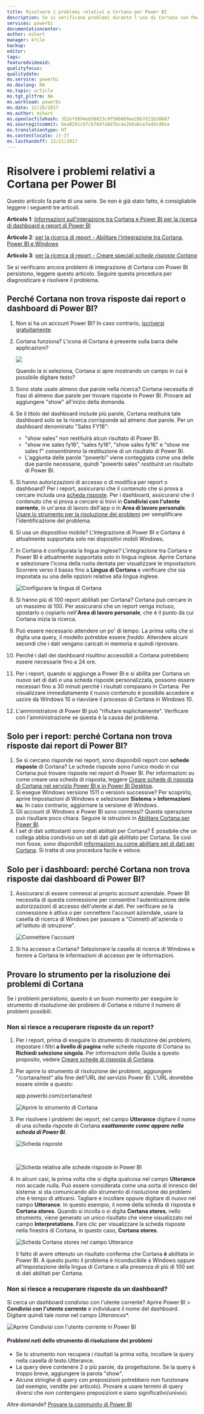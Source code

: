 ```yaml
---
title: Risolvere i problemi relativi a Cortana per Power BI
description: Se si verificano problemi durante l'uso di Cortana con Power BI, provare a seguire questi suggerimenti.
services: powerbi
documentationcenter: 
author: mihart
manager: kfile
backup: 
editor: 
tags: 
featuredvideoid: 
qualityfocus: 
qualitydate: 
ms.service: powerbi
ms.devlang: NA
ms.topic: article
ms.tgt_pltfrm: NA
ms.workload: powerbi
ms.date: 12/20/2017
ms.author: mihart
ms.openlocfilehash: 352efd894eb58823c9f506089ee28b7d11b30687
ms.sourcegitcommit: 6ea8291cbfcb7847a8d7bc4e2b6abce7eddcd0ea
ms.translationtype: HT
ms.contentlocale: it-IT
ms.lasthandoff: 12/21/2017
---
```

# <a name="troubleshoot-cortana-for-power-bi"></a>Risolvere i problemi relativi a Cortana per Power BI
Questo articolo fa parte di una serie. Se non è già stato fatto, è consigliabile leggere i seguenti tre articoli.

**Articolo 1**: [Informazioni sull'interazione tra Cortana e Power BI per la ricerca di dashboard e report di Power BI](service-cortana-intro.md)

**Articolo 2**: [per la ricerca di report - Abilitare l'integrazione tra Cortana, Power BI e Windows](service-cortana-enable.md)

**Articolo 3**: [per la ricerca di report - Creare speciali *schede risposte Cortana*](service-cortana-answer-cards.md)

Se si verificano ancora problemi di integrazione di Cortana con Power BI persistono, leggere questo articolo. Seguire questa procedura per diagnosticare e risolvere il problema.

## <a name="why-doesnt-cortana-find-answers-from-my-power-bi-reports-or-dashboards"></a>Perché Cortana non trova risposte dai report o dashboard di Power BI?
1. Non si ha un account Power BI?  In caso contrario, [iscriversi gratuitamente](service-self-service-signup-for-power-bi.md).
2. Cortana funziona?  L'icona di Cortana è presente sulla barra delle applicazioni?

    ![](media/service-cortana-troubleshoot/power-bi-cortana-icon.png)

    Quando la si seleziona, Cortana si apre mostrando un campo in cui è possibile digitare testo?
3. Sono state usate almeno due parole nella ricerca? Cortana necessita di frasi di almeno due parole per trovare risposte in Power BI. Provare ad aggiungere "show" all'inizio della domanda.
4. Se il titolo del dashboard include più parole, Cortana restituirà tale dashboard solo se la ricerca corrisponde ad almeno due parole. Per un dashboard denominato "Sales FY16":

   * "show sales" *non* restituirà alcun risultato di Power BI.   
   * "show me sales fy16", "sales fy16", "show sales fy16" e "show me sales f" *consentiranno* la restituzione di un risultato di Power BI.    
   * L'aggiunta delle parole "powerbi" viene conteggiata come una delle due parole necessarie, quindi "powerbi sales" *restituirà* un risultato di Power BI.
5. Si hanno autorizzazioni di accesso o di modifica per report o dashboard? Per i report, assicurarsi che il contenuto che si prova a cercare includa una [scheda risposte](service-cortana-answer-cards.md).  Per i dashboard, assicurarsi che il contenuto che si prova a cercare si trovi in **Condivisi con l'utente corrente**, in un'area di lavoro dell'app o in **Area di lavoro personale**. [Usare lo strumento per la risoluzione dei problemi](#try-the-cortana-troubleshooting-tool) per semplificare l'identificazione del problema.
6. Si usa un dispositivo mobile?  L'integrazione di Power BI e Cortana è attualmente supportata solo nei dispositivi mobili Windows.
7. In Cortana è configurata la lingua inglese?  L'integrazione tra Cortana e Power BI è attualmente supportata solo in lingua inglese. Aprire Cortana e selezionare l'icona della ruota dentata per visualizzare le impostazioni. Scorrere verso il basso fino a **Lingua di Cortana** e verificare che sia impostata su una delle opzioni relative alla lingua inglese.

   ![Configurare la lingua di Cortana](media/service-cortana-troubleshoot/power-bi-cortana-language.png)
8. Si hanno più di 100 report abilitati per Cortana?  Cortana può cercare in un massimo di 100.  Per assicurarsi che un report venga incluso, spostarlo o copiarlo nell'**Area di lavoro personale**, che è il punto da cui Cortana inizia la ricerca.
9. Può essere necessario attendere un po' di tempo. La prima volta che si digita una query, il modello potrebbe essere *freddo*. Attendere alcuni secondi che i dati vengano caricati in memoria e quindi riprovare.
10. Perché i dati dei dashboard risultino accessibili a Cortana potrebbero essere necessarie fino a 24 ore.    
11. Per i report, quando si aggiunge a Power BI e si abilita per Cortana un nuovo set di dati o una scheda risposte personalizzata, possono essere necessari fino a 30 minuti perché i risultati compaiano in Cortana. Per visualizzare immediatamente il nuovo contenuto è possibile accedere e uscire da Windows 10 o riavviare il processo di Cortana in Windows 10.  
12. L'amministratore di Power BI può "rifiutare esplicitamente". Verificare con l'amministrazione se questa è la causa del problema.

## <a name="reports-only-why-doesnt-cortana-find-answers-from-my-power-bi-reports"></a>Solo per i report: perché Cortana non trova risposte dai report di Power BI?
1. Se si cercano risponde nei report, sono disponibili report con **schede risposte** di Cortana? Le schede risposte sono l'unico modo in cui Cortana può trovare risposte nei report di Power BI.  Per informazioni su come creare una scheda di risposta, leggere [Creare schede di risposta di Cortana nel servizio Power BI e in Power BI Desktop](service-cortana-answer-cards.md).
2. Si esegue Windows versione 1511 o versioni successive?  Per scoprirlo, aprire Impostazioni di Windows e selezionare **Sistema > Informazioni su**. In caso contrario, aggiornare la versione di Windows.
3. Gli account di Windows e Power BI sono connessi? Questa operazione può risultare poco chiara. Seguire le istruzioni in [Abilitare Cortana per Power BI](service-cortana-enable.md#add-your-power-bi-credentials-to-windows).
4. I set di dati sottostanti sono stati abilitati per Cortana? È possibile che un collega abbia condiviso un set di dati già abilitato per Cortana. Se così non fosse, sono disponibili [informazioni su come abilitare set di dati per Cortana](service-cortana-enable.md). Si tratta di una procedura facile e veloce.

## <a name="dashboards-only-why-doesnt-cortana-find-answers-from-my-power-bi-dashboards"></a>Solo per i dashboard: perché Cortana non trova risposte dai dashboard di Power BI?
1. Assicurarsi di essere connessi al proprio account aziendale. Power BI necessita di questa connessione per consentire l'autenticazione delle autorizzazioni di accesso dell'utente ai dati. Per verificare se la connessione è attiva o per connettere l'account aziendale, usare la casella di ricerca di Windows per passare a "Connetti all'azienda o all'istituto di istruzione".  

    ![Connettere l'account](media/service-cortana-troubleshoot/power-bi-cortana-connect.png)
2. Si ha accesso a Cortana? Selezionare la casella di ricerca di Windows e fornire a Cortana le informazioni di accesso per le informazioni.

## <a name="try-the-cortana-troubleshooting-tool"></a>Provare lo strumento per la risoluzione dei problemi di Cortana
Se i problemi persistono,  questo è un buon momento per eseguire lo strumento di risoluzione dei problemi di Cortana e ridurre il numero di problemi possibili.

### <a name="having-trouble-retrieving-answers-from-a-report"></a>Non si riesce a recuperare risposte da un report?
1. Per i report, prima di eseguire lo strumento di risoluzione dei problemi, impostare i filtri **a livello di pagina** nelle schede risposte di Cortana su **Richiedi selezione singola**. Per informazioni della Guida a questo proposito, vedere [Creare schede di risposta di Cortana](service-cortana-answer-cards.md).
2. Per aprire lo strumento di risoluzione dei problemi, aggiungere "/cortana/test" alla fine dell'URL del servizio Power BI. L'URL dovrebbe essere simile a questo:

   app.powerbi.com/cortana/test

   ![Aprire lo strumento di Cortana](media/service-cortana-troubleshoot/power-bi-cortana-tool2.png)
3. Per risolvere i problemi dei report, nel campo **Utterance** digitare il nome di una scheda risposte di Cortana ***esattamente come appare nella scheda di Power BI***.

   ![Scheda risposte](media/service-cortana-troubleshoot/power-bi-answer-card-new.png)

   </br>

   ![Scheda relativa alle schede risposte in Power BI](media/service-cortana-troubleshoot/power-bi-answer-card2.png)
4. In alcuni casi, la prima volta che si digita qualcosa nel campo **Utterance** non accade nulla. Può essere considerata come una sorta di innesco del sistema: si sta comunicando allo strumento di risoluzione dei problemi che è tempo di attivarsi. Tagliare e incollare oppure digitare di nuovo nel campo **Utterance**. In questo esempio, il nome della scheda di risposta è **Cortana stores**. Quando si incolla o si digita **Cortana stores**, nello strumento, viene generato un unico risultato che viene visualizzato nel campo **Interpretations**. Fare clic per visualizzare la scheda risposte nella finestra di Cortana, in questo caso, **Cortana stores**.

   ![Scheda Cortana stores nel campo Utterance](media/service-cortana-troubleshoot/power-bi-utterance.png)

   Il fatto di avere ottenuto un risultato conferma che Cortana **è** abilitata in Power BI. A questo punto il problema è riconducibile a Windows oppure all'impostazione della lingua di Cortana o alla presenza di più di 100 set di dati abilitati per Cortana.

### <a name="having-trouble-retrieving-answers-from-a-dashboard"></a>Non si riesce a recuperare risposte da un dashboard?
Si cerca un dashboard condiviso con l'utente corrente?  Aprire Power BI > **Condivisi con l'utente corrente** e individuare il nome del dashboard.  Digitare quindi tale nome nel campo *Utterances**.

![Aprire Condivisi con l'utente corrente in Power BI](media/service-cortana-troubleshoot/power-bi-cortana-shared-with-me.png)


#### <a name="troubleshooting-tool-known-issues"></a>Problemi noti dello strumento di risoluzione dei problemi
* Se lo strumento non recupera i risultati la prima volta, incollare la query nella casella di testo Utterance.
* La query deve contenere 2 o più parole, da progettazione.  Se la query è troppo breve, aggiungere la parola "show".
* Alcune stringhe di query con preposizioni potrebbero non funzionare (ad esempio, vendite per articolo). Provare a usare termini di query diversi che non contengano preposizioni e siano significativi/univoci.

Altre domande? [Provare la community di Power BI](http://community.powerbi.com/)
